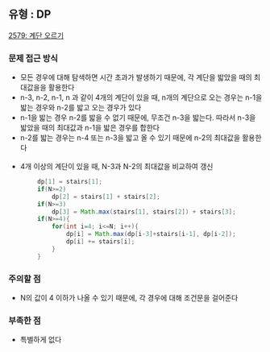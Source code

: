 ## 유형 : DP
[2579: 계단 오르기](https://www.acmicpc.net/problem/2579)

### 문제 접근 방식
  - 모든 경우에 대해 탐색하면 시간 초과가 발생하기 때문에, 각 계단을 밟았을 때의 최대값을을 활용한다
  - n-3, n-2, n-1, n 과 같이 4개의 계단이 있을 때, n개의 계단으로 오는 경우는 n-1을 밟는 경우와 n-2를 밟고 오는 경우가 있다
  - n-1을 밟는 경우 n-2를 밟을 수 없기 때문에, 무조건 n-3을 밟는다. 따라서 n-3을 밟았을 때의 최대값과 n-1을 밟은 경우를 합한다
  - n-2를 밟는 경우는 n-4 또는 n-3을 밟고 올 수 있기 때문에 n-2의 최대값을 활용한다
<br></br>
  - 4개 이상의 계단이 있을 때, N-3과 N-2의 최대값을 비교하여 갱신
``` Java
        dp[1] = stairs[1];
        if(N>=2)
            dp[2] = stairs[1] + stairs[2];
        if(N>=3)
            dp[3] = Math.max(stairs[1], stairs[2]) + stairs[3];
        if(N>=4){
            for(int i=4; i<=N; i++){
                dp[i] = Math.max(dp[i-3]+stairs[i-1], dp[i-2]);
                dp[i] += stairs[i];
            }
        }
```

### 주의할 점
  - N의 값이 4 이하가 나올 수 있기 때문에, 각 경우에 대해 조건문을 걸어준다

### 부족한 점
  - 특별하게 없다 

